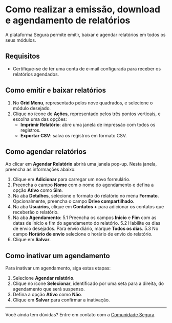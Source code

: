 # Como realizar a emissão, download e agendamento de relatórios

A plataforma Segura permite emitir, baixar e agendar relatórios em todos os seus módulos. 

## Requisitos
- Certifique-se de ter uma conta de e-mail configurada para receber os relatórios agendados.

## Como emitir e baixar relatórios

1. No **Grid Menu**, representado pelos nove quadrados, e selecione o módulo desejado.
2. Clique no ícone de **Ações**, representado pelos três pontos verticais, e escolha uma das opções:
   - **Imprimir Relatório**: abre uma janela de impressão com todos os registros.
   - **Exportar CSV**: salva os registros em formato CSV.

## Como agendar relatórios

Ao clicar em **Agendar Relatório** abrirá uma janela pop-up. Nesta janela, preencha as informações abaixo:

1. Clique em **Adicionar** para carregar um novo formulário.
2. Preencha o campo **Nome** com o nome do agendamento e defina a opção **Ativo** como **Sim**.
3. Na aba **Detalhes**, selecione o formato do relatório no menu **Formato**. Opcionalmente, preencha o campo **Drive compartilhado**.
4. Na aba **Usuários**, clique em **Contatos +** para adicionar os contatos que receberão o relatório.
5. Na aba **Agendamento**:
    5.1 Preencha os campos **Inicio** e **Fim** com as datas de início e fim do agendamento do relatório.
    5.2 Habilite os dias de envio desejados. Para envio diário, marque **Todos os dias**.
    5.3 No campo **Horário de envio** selecione o horário de envio do relatório.
6. Clique em **Salvar**.

## Como inativar um agendamento

Para inativar um agendamento, siga estas etapas:

1. Selecione **Agendar relatório**.
2. Clique no ícone **Selecionar**, identificado por uma seta para a direita, do agendamento que será suspenso.
3. Defina a opção **Ativo** como **Não**.
4. Clique em **Salvar** para confirmar a inativação.

***
Você ainda tem dúvidas? Entre em contato com a [Comunidade Segura](https://community.Segura.io).
